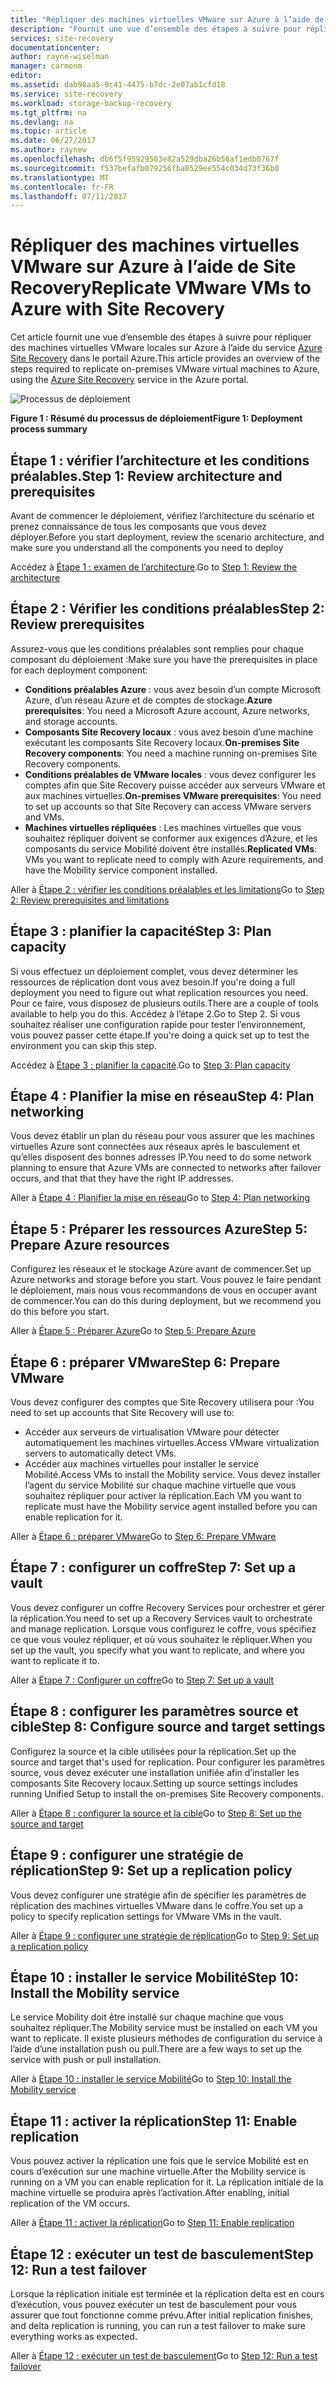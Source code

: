 ```yaml
---
title: "Répliquer des machines virtuelles VMware sur Azure à l’aide de Azure Site Recovery | Microsoft Docs"
description: "Fournit une vue d’ensemble des étapes à suivre pour répliquer des charges de travail exécutées sur des machines virtuelles VMware sur Azure"
services: site-recovery
documentationcenter: 
author: rayne-wiselman
manager: carmonm
editor: 
ms.assetid: dab98aa5-9c41-4475-b7dc-2e07ab1cfd18
ms.service: site-recovery
ms.workload: storage-backup-recovery
ms.tgt_pltfrm: na
ms.devlang: na
ms.topic: article
ms.date: 06/27/2017
ms.author: raynew
ms.openlocfilehash: db6f5f95929503e82a529dba26b56af1edb0767f
ms.sourcegitcommit: f537befafb079256fba0529ee554c034d73f36b0
ms.translationtype: MT
ms.contentlocale: fr-FR
ms.lasthandoff: 07/11/2017
---
```

# <a name="replicate-vmware-vms-to-azure-with-site-recovery"></a><span data-ttu-id="8bb0b-103">Répliquer des machines virtuelles VMware sur Azure à l’aide de Site Recovery</span><span class="sxs-lookup"><span data-stu-id="8bb0b-103">Replicate VMware VMs to Azure with Site Recovery</span></span>

<span data-ttu-id="8bb0b-104">Cet article fournit une vue d’ensemble des étapes à suivre pour répliquer des machines virtuelles VMware locales sur Azure à l’aide du service [Azure Site Recovery](site-recovery-overview.md) dans le portail Azure.</span><span class="sxs-lookup"><span data-stu-id="8bb0b-104">This article provides an overview of the steps required to replicate on-premises VMware virtual machines to Azure, using the [Azure Site Recovery](site-recovery-overview.md) service in the Azure portal.</span></span>


![Processus de déploiement](./media/vmware-walkthrough-overview/vmware-to-azure-process.png)

<span data-ttu-id="8bb0b-106">**Figure 1 : Résumé du processus de déploiement**</span><span class="sxs-lookup"><span data-stu-id="8bb0b-106">**Figure 1: Deployment process summary**</span></span>

## <a name="step-1-review-architecture-and-prerequisites"></a><span data-ttu-id="8bb0b-107">Étape 1 : vérifier l’architecture et les conditions préalables.</span><span class="sxs-lookup"><span data-stu-id="8bb0b-107">Step 1: Review architecture and prerequisites</span></span>

<span data-ttu-id="8bb0b-108">Avant de commencer le déploiement, vérifiez l’architecture du scénario et prenez connaissance de tous les composants que vous devez déployer.</span><span class="sxs-lookup"><span data-stu-id="8bb0b-108">Before you start deployment, review the scenario architecture, and make sure you understand all the components you need to deploy</span></span>

<span data-ttu-id="8bb0b-109">Accédez à [Étape 1 : examen de l’architecture](vmware-walkthrough-architecture.md).</span><span class="sxs-lookup"><span data-stu-id="8bb0b-109">Go to [Step 1: Review the architecture](vmware-walkthrough-architecture.md)</span></span>


## <a name="step-2-review-prerequisites"></a><span data-ttu-id="8bb0b-110">Étape 2 : Vérifier les conditions préalables</span><span class="sxs-lookup"><span data-stu-id="8bb0b-110">Step 2: Review prerequisites</span></span>

<span data-ttu-id="8bb0b-111">Assurez-vous que les conditions préalables sont remplies pour chaque composant du déploiement :</span><span class="sxs-lookup"><span data-stu-id="8bb0b-111">Make sure you have the prerequisites in place for each deployment component:</span></span>

- <span data-ttu-id="8bb0b-112">**Conditions préalables Azure** : vous avez besoin d’un compte Microsoft Azure, d’un réseau Azure et de comptes de stockage.</span><span class="sxs-lookup"><span data-stu-id="8bb0b-112">**Azure prerequisites**: You need a Microsoft Azure account, Azure networks, and storage accounts.</span></span>
- <span data-ttu-id="8bb0b-113">**Composants Site Recovery locaux** : vous avez besoin d’une machine exécutant les composants Site Recovery locaux.</span><span class="sxs-lookup"><span data-stu-id="8bb0b-113">**On-premises Site Recovery components**: You need a machine running on-premises Site Recovery components.</span></span>
- <span data-ttu-id="8bb0b-114">**Conditions préalables de VMware locales** : vous devez configurer les comptes afin que Site Recovery puisse accéder aux serveurs VMware et aux machines virtuelles.</span><span class="sxs-lookup"><span data-stu-id="8bb0b-114">**On-premises VMware prerequisites**: You need to set up accounts so that Site Recovery can access VMware servers and VMs.</span></span>
- <span data-ttu-id="8bb0b-115">**Machines virtuelles répliquées** : Les machines virtuelles que vous souhaitez répliquer doivent se conformer aux exigences d’Azure, et les composants du service Mobilité doivent être installés.</span><span class="sxs-lookup"><span data-stu-id="8bb0b-115">**Replicated VMs**: VMs you want to replicate need to comply with Azure requirements, and have the Mobility service component installed.</span></span>

<span data-ttu-id="8bb0b-116">Aller à [Étape 2 : vérifier les conditions préalables et les limitations](vmware-walkthrough-prerequisites.md)</span><span class="sxs-lookup"><span data-stu-id="8bb0b-116">Go to [Step 2: Review prerequisites and limitations](vmware-walkthrough-prerequisites.md)</span></span>

## <a name="step-3-plan-capacity"></a><span data-ttu-id="8bb0b-117">Étape 3 : planifier la capacité</span><span class="sxs-lookup"><span data-stu-id="8bb0b-117">Step 3: Plan capacity</span></span>

<span data-ttu-id="8bb0b-118">Si vous effectuez un déploiement complet, vous devez déterminer les ressources de réplication dont vous avez besoin.</span><span class="sxs-lookup"><span data-stu-id="8bb0b-118">If you're doing a full deployment you need to figure out what replication resources you need.</span></span> <span data-ttu-id="8bb0b-119">Pour ce faire, vous disposez de plusieurs outils.</span><span class="sxs-lookup"><span data-stu-id="8bb0b-119">There are a couple of tools available to help you do this.</span></span> <span data-ttu-id="8bb0b-120">Accédez à l’étape 2.</span><span class="sxs-lookup"><span data-stu-id="8bb0b-120">Go to Step 2.</span></span> <span data-ttu-id="8bb0b-121">Si vous souhaitez réaliser une configuration rapide pour tester l’environnement, vous pouvez passer cette étape.</span><span class="sxs-lookup"><span data-stu-id="8bb0b-121">If you're doing a quick set up to test the environment you can skip this step.</span></span>

<span data-ttu-id="8bb0b-122">Accédez à [Étape 3 : planifier la capacité](vmware-walkthrough-capacity.md).</span><span class="sxs-lookup"><span data-stu-id="8bb0b-122">Go to [Step 3: Plan capacity](vmware-walkthrough-capacity.md)</span></span>

## <a name="step-4-plan-networking"></a><span data-ttu-id="8bb0b-123">Étape 4 : Planifier la mise en réseau</span><span class="sxs-lookup"><span data-stu-id="8bb0b-123">Step 4: Plan networking</span></span>

<span data-ttu-id="8bb0b-124">Vous devez établir un plan du réseau pour vous assurer que les machines virtuelles Azure sont connectées aux réseaux après le basculement et qu’elles disposent des bonnes adresses IP.</span><span class="sxs-lookup"><span data-stu-id="8bb0b-124">You need to do some network planning to ensure that Azure VMs are connected to networks after failover occurs, and  that that they have the right IP addresses.</span></span>

<span data-ttu-id="8bb0b-125">Aller à [Étape 4 : Planifier la mise en réseau](vmware-walkthrough-network.md)</span><span class="sxs-lookup"><span data-stu-id="8bb0b-125">Go to [Step 4: Plan networking](vmware-walkthrough-network.md)</span></span>

##  <a name="step-5-prepare-azure-resources"></a><span data-ttu-id="8bb0b-126">Étape 5 : Préparer les ressources Azure</span><span class="sxs-lookup"><span data-stu-id="8bb0b-126">Step 5: Prepare Azure resources</span></span>

<span data-ttu-id="8bb0b-127">Configurez les réseaux et le stockage Azure avant de commencer.</span><span class="sxs-lookup"><span data-stu-id="8bb0b-127">Set up Azure networks and storage before you start.</span></span> <span data-ttu-id="8bb0b-128">Vous pouvez le faire pendant le déploiement, mais nous vous recommandons de vous en occuper avant de commencer.</span><span class="sxs-lookup"><span data-stu-id="8bb0b-128">You can do this during deployment, but we recommend you do this before you start.</span></span>

<span data-ttu-id="8bb0b-129">Aller à [Étape 5 : Préparer Azure](vmware-walkthrough-prepare-azure.md)</span><span class="sxs-lookup"><span data-stu-id="8bb0b-129">Go to [Step 5: Prepare Azure](vmware-walkthrough-prepare-azure.md)</span></span>


## <a name="step-6-prepare-vmware"></a><span data-ttu-id="8bb0b-130">Étape 6 : préparer VMware</span><span class="sxs-lookup"><span data-stu-id="8bb0b-130">Step 6: Prepare VMware</span></span>

<span data-ttu-id="8bb0b-131">Vous devez configurer des comptes que Site Recovery utilisera pour :</span><span class="sxs-lookup"><span data-stu-id="8bb0b-131">You need to set up accounts that Site Recovery will use to:</span></span>

- <span data-ttu-id="8bb0b-132">Accéder aux serveurs de virtualisation VMware pour détecter automatiquement les machines virtuelles.</span><span class="sxs-lookup"><span data-stu-id="8bb0b-132">Access VMware virtualization servers to automatically detect VMs.</span></span>
- <span data-ttu-id="8bb0b-133">Accéder aux machines virtuelles pour installer le service Mobilité.</span><span class="sxs-lookup"><span data-stu-id="8bb0b-133">Access VMs to install the Mobility service.</span></span> <span data-ttu-id="8bb0b-134">Vous devez installer l’agent du service Mobilité sur chaque machine virtuelle que vous souhaitez répliquer pour activer la réplication.</span><span class="sxs-lookup"><span data-stu-id="8bb0b-134">Each VM you want to replicate must have the Mobility service agent installed before you can enable replication for it.</span></span>

<span data-ttu-id="8bb0b-135">Aller à [Étape 6 : préparer VMware](vmware-walkthrough-prepare-vmware.md)</span><span class="sxs-lookup"><span data-stu-id="8bb0b-135">Go to [Step 6: Prepare VMware](vmware-walkthrough-prepare-vmware.md)</span></span>

## <a name="step-7-set-up-a-vault"></a><span data-ttu-id="8bb0b-136">Étape 7 : configurer un coffre</span><span class="sxs-lookup"><span data-stu-id="8bb0b-136">Step 7: Set up a vault</span></span>

<span data-ttu-id="8bb0b-137">Vous devez configurer un coffre Recovery Services pour orchestrer et gérer la réplication.</span><span class="sxs-lookup"><span data-stu-id="8bb0b-137">You need to set up a Recovery Services vault to orchestrate and manage replication.</span></span> <span data-ttu-id="8bb0b-138">Lorsque vous configurez le coffre, vous spécifiez ce que vous voulez répliquer, et où vous souhaitez le répliquer.</span><span class="sxs-lookup"><span data-stu-id="8bb0b-138">When you set up the vault, you specify what you want to replicate, and where you want to replicate it to.</span></span>

<span data-ttu-id="8bb0b-139">Aller à [Étape 7 : Configurer un coffre](vmware-walkthrough-create-vault.md)</span><span class="sxs-lookup"><span data-stu-id="8bb0b-139">Go to [Step 7: Set up a vault](vmware-walkthrough-create-vault.md)</span></span>

## <a name="step-8-configure-source-and-target-settings"></a><span data-ttu-id="8bb0b-140">Étape 8 : configurer les paramètres source et cible</span><span class="sxs-lookup"><span data-stu-id="8bb0b-140">Step 8: Configure source and target settings</span></span>

<span data-ttu-id="8bb0b-141">Configurez la source et la cible utilisées pour la réplication.</span><span class="sxs-lookup"><span data-stu-id="8bb0b-141">Set up the source and target that's used for replication.</span></span> <span data-ttu-id="8bb0b-142">Pour configurer les paramètres source, vous devez exécuter une installation unifiée afin d’installer les composants Site Recovery locaux.</span><span class="sxs-lookup"><span data-stu-id="8bb0b-142">Setting up source settings includes running Unified Setup to install the on-premises Site Recovery components.</span></span>

<span data-ttu-id="8bb0b-143">Aller à [Étape 8 : configurer la source et la cible](vmware-walkthrough-source-target.md)</span><span class="sxs-lookup"><span data-stu-id="8bb0b-143">Go to [Step 8: Set up the source and target](vmware-walkthrough-source-target.md)</span></span>

## <a name="step-9-set-up-a-replication-policy"></a><span data-ttu-id="8bb0b-144">Étape 9 : configurer une stratégie de réplication</span><span class="sxs-lookup"><span data-stu-id="8bb0b-144">Step 9: Set up a replication policy</span></span>

<span data-ttu-id="8bb0b-145">Vous devez configurer une stratégie afin de spécifier les paramètres de réplication des machines virtuelles VMware dans le coffre.</span><span class="sxs-lookup"><span data-stu-id="8bb0b-145">You set up a policy to specify replication settings for VMware VMs in the vault.</span></span>

<span data-ttu-id="8bb0b-146">Aller à [Étape 9 : configurer une stratégie de réplication](vmware-walkthrough-replication.md)</span><span class="sxs-lookup"><span data-stu-id="8bb0b-146">Go to [Step 9: Set up a replication policy](vmware-walkthrough-replication.md)</span></span>

## <a name="step-10-install-the-mobility-service"></a><span data-ttu-id="8bb0b-147">Étape 10 : installer le service Mobilité</span><span class="sxs-lookup"><span data-stu-id="8bb0b-147">Step 10: Install the Mobility service</span></span>

<span data-ttu-id="8bb0b-148">Le service Mobility doit être installé sur chaque machine que vous souhaitez répliquer.</span><span class="sxs-lookup"><span data-stu-id="8bb0b-148">The Mobility service must be installed on each VM you want to replicate.</span></span> <span data-ttu-id="8bb0b-149">Il existe plusieurs méthodes de configuration du service à l’aide d’une installation push ou pull.</span><span class="sxs-lookup"><span data-stu-id="8bb0b-149">There are a few ways to set up the service with push or pull installation.</span></span>

<span data-ttu-id="8bb0b-150">Aller à [Étape 10 : installer le service Mobilité](vmware-walkthrough-install-mobility.md)</span><span class="sxs-lookup"><span data-stu-id="8bb0b-150">Go to [Step 10: Install the Mobility service](vmware-walkthrough-install-mobility.md)</span></span>

## <a name="step-11-enable-replication"></a><span data-ttu-id="8bb0b-151">Étape 11 : activer la réplication</span><span class="sxs-lookup"><span data-stu-id="8bb0b-151">Step 11: Enable replication</span></span>

<span data-ttu-id="8bb0b-152">Vous pouvez activer la réplication une fois que le service Mobilité est en cours d’exécution sur une machine virtuelle.</span><span class="sxs-lookup"><span data-stu-id="8bb0b-152">After the Mobility service is running on a VM you can enable replication for it.</span></span> <span data-ttu-id="8bb0b-153">La réplication initiale de la machine virtuelle se produira après l’activation.</span><span class="sxs-lookup"><span data-stu-id="8bb0b-153">After enabling, initial replication of the VM occurs.</span></span>

<span data-ttu-id="8bb0b-154">Aller à [Étape 11 : activer la réplication](vmware-walkthrough-enable-replication.md)</span><span class="sxs-lookup"><span data-stu-id="8bb0b-154">Go to [Step 11: Enable replication](vmware-walkthrough-enable-replication.md)</span></span>

## <a name="step-12-run-a-test-failover"></a><span data-ttu-id="8bb0b-155">Étape 12 : exécuter un test de basculement</span><span class="sxs-lookup"><span data-stu-id="8bb0b-155">Step 12: Run a test failover</span></span>

<span data-ttu-id="8bb0b-156">Lorsque la réplication initiale est terminée et la réplication delta est en cours d’exécution, vous pouvez exécuter un test de basculement pour vous assurer que tout fonctionne comme prévu.</span><span class="sxs-lookup"><span data-stu-id="8bb0b-156">After initial replication finishes, and delta replication is running, you can run a test failover to make sure everything works as expected.</span></span>

<span data-ttu-id="8bb0b-157">Aller à [Étape 12 : exécuter un test de basculement](vmware-walkthrough-test-failover.md)</span><span class="sxs-lookup"><span data-stu-id="8bb0b-157">Go to [Step 12: Run a test failover](vmware-walkthrough-test-failover.md)</span></span>
